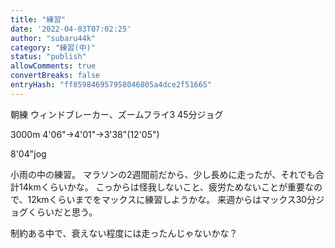 ```yaml
---
title: "練習"
date: '2022-04-03T07:02:25'
author: "subaru44k"
category: "練習(中)"
status: "publish"
allowComments: true
convertBreaks: false
entryHash: "ff859846957958046805a4dce2f51665"
---
```

朝練
ウィンドブレーカー、ズームフライ3
45分ジョグ

3000m
4'06"→4'01"→3'38"(12'05")

8'04"jog

小雨の中の練習。
マラソンの2週間前だから、少し長めに走ったが、それでも合計14kmくらいかな。
こっからは怪我しないこと、疲労ためないことが重要なので、12kmくらいまでをマックスに練習しようかな。
来週からはマックス30分ジョグくらいだと思う。

制約ある中で、衰えない程度には走ったんじゃないかな？
